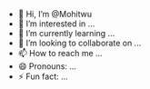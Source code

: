 - 👋 Hi, I’m @Mohitwu
- 👀 I’m interested in ...
- 🌱 I’m currently learning ...
- 💞️ I’m looking to collaborate on ...
- 📫 How to reach me ...
- 😄 Pronouns: ...
- ⚡ Fun fact: ...

<!---
Mohitwu/Mohitwu is a ✨ special ✨ repository because its `README.md` (this file) appears on your GitHub profile.
You can click the Preview link to take a look at your changes.
--->
